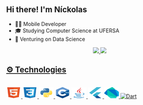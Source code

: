 ## Hi there! I'm Níckolas
- 🧑‍💻 Mobile Developer
- 🎓 Studying Computer Science at UFERSA
- 🧪 Venturing on Data Science

<div align="center">
  <a href="https://github.com/nickolas-silva">
  <img height="180em" src="https://github-readme-stats.vercel.app/api?username=nickolas-silva&show_icons=true&theme=tokyonight&include_all_commits=true&count_private=true"/>
  <img height="180em" src="https://github-readme-stats.vercel.app/api/top-langs/?username=nickolas-silva&layout=compact&langs_count=7&theme=tokyonight"/>
</div>
  
## ⚙️ Technologies
<div style="display: inline_block"><br>
  <img alt="HTML" height="30" width="40" src="https://raw.githubusercontent.com/devicons/devicon/master/icons/html5/html5-original.svg">
  <img alt="CSS" height="30" width="40" src="https://raw.githubusercontent.com/devicons/devicon/master/icons/css3/css3-original.svg">
  <img alt="Python" height="30" width="40" src="https://raw.githubusercontent.com/devicons/devicon/master/icons/python/python-original.svg">
  <img alt="Cpp" height="30" width="40" src="https://raw.githubusercontent.com/devicons/devicon/master/icons/cplusplus/cplusplus-original.svg">
  <img alt="Java" height="30" width="40" src="https://raw.githubusercontent.com/devicons/devicon/master/icons/java/java-original.svg">
  <img alt="Flutter" height="30" width="40" src="https://raw.githubusercontent.com/devicons/devicon/master/icons/flutter/flutter-original.svg">
  <img alt="Dart" height="30" width="40" src="https://raw.githubusercontent.com/devicons/devicon/master/icons/dart/dart-original.svg">
  <img alt="Dart" height="30" width="40" src="https://raw.githubusercontent.com/devicons/devicon/master/icons/dart/ruby-original.svg">
</div>
   

